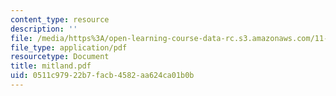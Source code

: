 ```yaml
---
content_type: resource
description: ''
file: /media/https%3A/open-learning-course-data-rc.s3.amazonaws.com/11-332j-urban-design-fall-2003/0511c97922b7facb4582aa624ca01b0b_mitland.pdf
file_type: application/pdf
resourcetype: Document
title: mitland.pdf
uid: 0511c979-22b7-facb-4582-aa624ca01b0b
---
```

